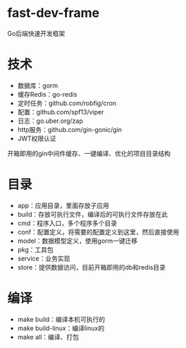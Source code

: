 # fast-dev-frame

Go后端快速开发框架

# 技术

- 数据库：gorm
- 缓存Redis：go-redis
- 定时任务：github.com/robfig/cron
- 配置：github.com/spf13/viper
- 日志：go.uber.org/zap
- http服务：github.com/gin-gonic/gin
- JWT权限认证

开箱即用的gin中间件缓存、一键编译、优化的项目目录结构

# 目录

- app：应用目录，里面存放子应用
- build：存放可执行文件，编译后的可执行文件存放在此
- cmd：程序入口，多个程序多个目录
- conf：配置定义，将需要的配置定义到这里，然后直接使用
- model：数据模型定义，使用gorm一键迁移
- pkg：工具包
- service：业务实现
- store：提供数据访问，目前开箱即用的db和redis目录

# 编译

- make build：编译本机可执行的
- make build-linux：编译linux的
- make all：编译、打包

